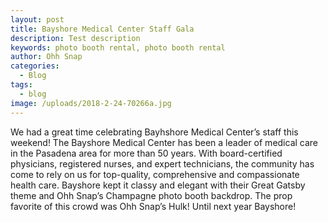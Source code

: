 ```yaml
---
layout: post
title: Bayshore Medical Center Staff Gala
description: Test description
keywords: photo booth rental, photo booth rental
author: Ohh Snap
categories:
  - Blog
tags:
  - blog
image: /uploads/2018-2-24-70266a.jpg
---
```

We had a great time celebrating Bayhshore Medical Center’s staff this weekend\! The Bayshore Medical Center has been a leader of medical care in the Pasadena area for more than 50 years. With board-certified physicians, registered nurses, and expert technicians, the community has come to rely on us for top-quality, comprehensive and compassionate health care. Bayshore kept it classy and elegant with their Great Gatsby theme and Ohh Snap’s Champagne photo booth backdrop. The prop favorite of this crowd was Ohh Snap’s Hulk\! Until next year Bayshore\!